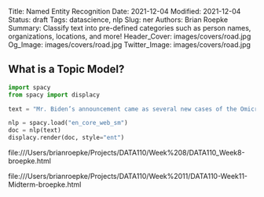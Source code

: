 Title: Named Entity Recognition
Date: 2021-12-04
Modified: 2021-12-04
Status: draft
Tags: datascience, nlp
Slug: ner
Authors: Brian Roepke
Summary: Classify text into pre-defined categories such as person names, organizations, locations, and more!
Header_Cover: images/covers/road.jpg
Og_Image: images/covers/road.jpg
Twitter_Image: images/covers/road.jpg
## What is a Topic Model?


```python
import spacy
from spacy import displacy

text = "Mr. Biden’s announcement came as several new cases of the Omicron variant were reported in the United States, including five people in New York State, a Minnesota resident who had recently traveled to New York City and a Colorado resident who had recently returned from southern Africa. Hawaii also reported its first known case, and California its second."

nlp = spacy.load("en_core_web_sm")
doc = nlp(text)
displacy.render(doc, style="ent")
```

file:///Users/brianroepke/Projects/DATA110/Week%208/DATA110_Week8-broepke.html

file:///Users/brianroepke/Projects/DATA110/Week%2011/DATA110-Week11-Midterm-broepke.html 